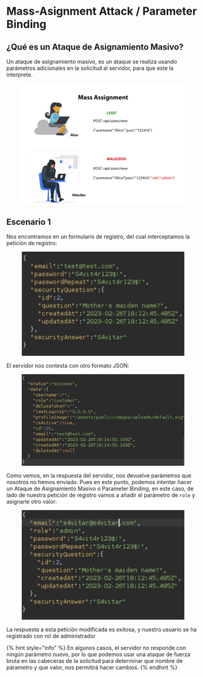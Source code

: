 # Mass-Asignment Attack / Parameter Binding

## ¿Qué es un Ataque de Asignamiento Masivo?

Un ataque de asignamiento masivo, es un ataque se realiza usando parámetros adicionales en la solicitud al servidor, para que este la interprete.

<figure><img src="../../.gitbook/assets/0_NdrpE_5pAd7b5g5V.png" alt=""><figcaption></figcaption></figure>

## Escenario 1

Nos encontramos en un formulario de registro, del cual interceptamos la petición de registro:

<figure><img src="../../.gitbook/assets/image (26).png" alt=""><figcaption></figcaption></figure>

El servidor nos contesta con otro formato JSON:

<figure><img src="../../.gitbook/assets/image (27).png" alt=""><figcaption></figcaption></figure>

Como vemos, en la respuesta del servidor, nos devuelve parámetros que nosotros no hemos enviado. Pues en este punto, podemos intentar hacer un Ataque de Asignamiento Masivo o Parameter Binding, en este caso, de lado de nuestra petición de registro vamos a añadir el parámetro de `role` y asignarle otro valor:

<figure><img src="../../.gitbook/assets/image (28).png" alt=""><figcaption></figcaption></figure>

La respuesta a esta petición modificada es exitosa, y nuestro usuario se ha registrado con rol de administrador

{% hint style="info" %}
En algunos casos, el servidor no responde con ningún parámetro nuevo, por lo que podemos usar una ataque de fuerza bruta en las cabeceras de la solicitud para determinar que nombre de párametro y que valor, nos permitirá hacer cambios.
{% endhint %}

